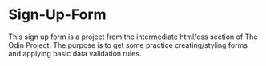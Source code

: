 # Sign-Up-Form

This sign up form is a project from the intermediate html/css section of The Odin Project. The purpose is to get some practice creating/styling forms and applying basic data validation rules.